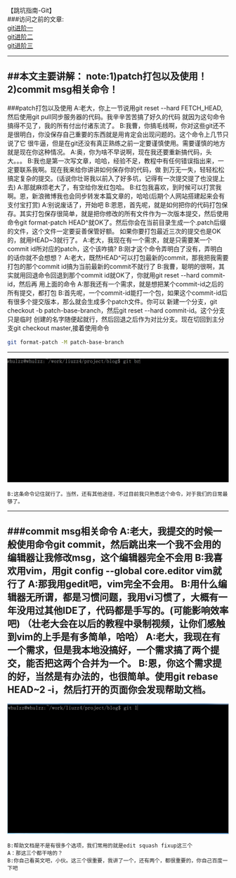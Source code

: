 【跳坑指南-Git】<br>
###访问之前的文章:<br>
[git进阶一](https://github.com/zhuang137/blog/blob/master/git/git%E8%BF%9B%E9%98%B6%E4%B8%80.md)<br>
[git进阶二](https://github.com/zhuang137/blog/blob/master/git/git%E8%BF%9B%E9%98%B6%E4%BA%8C.md)<br>
[git进阶三](https://github.com/zhuang137/blog/blob/master/git/git%E8%BF%9B%E9%98%B6%E4%B8%89.md)<br>

--------
##本文主要讲解：
    note:1)patch打包以及使用！
         2)commit msg相关命令！
----
###patch打包以及使用
    A:老大，你上一节说用git reset --hard FETCH_HEAD,然后使用git pull同步服务器的代码。我辛辛苦苦搞了好久的代码
      就因为这句命令搞得不见了，我的所有付出付诸东流了。
    B:我曹，你搞毛线啊，你对这些git还不是很明白，你没保存自己重要的东西就是用肯定会出现问题的。这个命令上几节只说了它
      很牛逼，但是在git还没有真正熟练之前一定要谨慎使用。需要谨慎的地方就是现在你这种情况。
    A:奥，你为啥不早说啊，现在我还要重新搞代码，头大。。。
    B:我也是第一次写文章，哈哈，经验不足，教程中有任何错误指出来，一定要联系我啊。现在我来给你讲讲如何保存你的代码，做
      到万无一失，轻轻松松搞定复杂的提交。(话说你壮哥我以前入了好多坑，记得有一次提交提了也没提上去)
    A:那就麻烦老大了，有空给你发红包哈。
    B:红包我喜欢，到时候可以打赏我啊。恩，新浪微博我也会同步转发本篇文章的，哈哈(后期个人网站搭建起来会有支付宝打赏)
    A:别说废话了，开始吧
    B:恩恩，首先呢，就是如何把你的代码打包保存。其实打包保存很简单，就是把你修改的所有文件作为一次版本提交，然后使用
      命令git format-patch HEAD^就OK了。然后你会在当前目录生成一个.patch后缀的文件，这个文件一定要妥善保管好额。
      如果你要打包最近三次的提交也是OK的，就用HEAD~3就行了。
    A:老大，我现在有一个需求，就是只需要某一个commit id所对应的patch，这个该咋搞?
    B:刚才这个命令弄明白了没有，弄明白的话你就不会想想？
    A:老大，既然HEAD^可以打包最新的commit，那我把我需要打包的那个commit id搞为当前最新的commit不就行了
    B:我曹，聪明的很啊，其实就用回退命令回退到那个commit id就OK了，你就用git reset --hard commit-id，然后再
      用上面的命令
    A:那我还有一个需求，就是想把某个commit-id之后的所有提交，都打包
    B:首先呢，一个commit-id能打一个包，如果这个commit-id后有很多个提交版本，那么就会生成多个patch文件。你可以
      新建一个分支，git checkout -b patch-base-branch，然后git reset --hard commit-id。这个分支只是临时
      创建的名字随便起就行，然后回退之后作为对比分支。现在切回到主分支git checkout master,接着使用命令
```Bash
git format-patch -M patch-base-branch
```
-------
![image](https://github.com/zhuang137/blog/blob/master/picture/git4.gif "git4.gif")

    B:这条命令记住就行了。当然，还有其他途径，不过目前我只熟悉这个命令，对于我们的日常最够了。
-----
###commit msg相关命令
    A:老大，我提交的时候一般使用命令git commit，然后跳出来一个我不会用的编辑器让我修改msg，这个编辑器完全不会用
    B:我喜欢用vim，用git config --global core.editor vim就行了
    A:那我用gedit吧，vim完全不会用。
    B:用什么编辑器无所谓，都是习惯问题，我用vi习惯了，大概有一年没用过其他IDE了，代码都是手写的。(可能影响效率吧)
    （壮老大会在以后的教程中录制视频，让你们感触到vim的上手是有多简单，哈哈）
    A:老大，我现在有一个需求，但是我本地没搞好，一个需求搞了两个提交，能否把这两个合并为一个。
    B:恩，你这个需求提的好，当然是有办法的，也很简单。使用git rebase HEAD~2 -i，然后打开的页面你会发现帮助文档。
----
![image](https://github.com/zhuang137/blog/blob/master/picture/git4-2.gif "git4-2.gif")

    B:帮助文档是不是有很多个选项，我们常用的就是edit squash fixup这三个
    A：那这三个都干啥的？
    B:你自己看英文吧，小伙。这三个很重要，我讲了一个，还有两个，都很重要的，你自己百度一下吧
